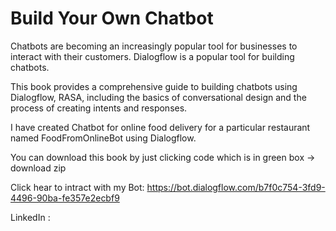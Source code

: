 # Build Your Own Chatbot

Chatbots are becoming an increasingly popular tool for businesses to interact with their customers. Dialogflow is a popular tool for building chatbots.

This book provides a comprehensive guide to building chatbots using Dialogflow, RASA, including the basics of conversational design and the process of creating intents and responses.

I have created Chatbot for online food delivery for a particular restaurant named FoodFromOnlineBot using Dialogflow.

You can download this book by just clicking code which is in green box -> download zip

Click hear to intract with my Bot: https://bot.dialogflow.com/b7f0c754-3fd9-4496-90ba-fe357e2ecbf9

LinkedIn : 
